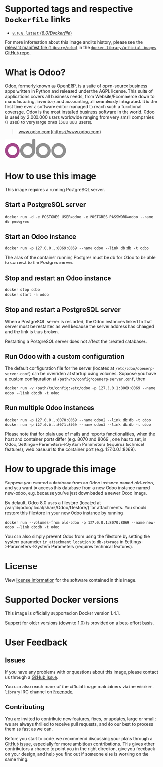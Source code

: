 # Supported tags and respective `Dockerfile` links

- [`8.0`, `8`, `latest` (*8.0/Dockerfile*)](https://github.com/odoo/docker/blob/3a6e42c7a7698196dd42dc7c4b5782ab50885f89/8.0/Dockerfile)

For more information about this image and its history, please see the [relevant
manifest file
(`library/odoo`)](https://github.com/docker-library/official-images/blob/master/library/odoo)
in the [`docker-library/official-images` GitHub
repo](https://github.com/docker-library/official-images).

# What is Odoo?

Odoo, formerly known as OpenERP, is a suite of open-source business apps
written in Python and released under the AGPL license. This suite of
applications covers all business needs, from Website/Ecommerce down to
manufacturing, inventory and accounting, all seamlessly integrated. It is the
first time ever a software editor managed to reach such a functional coverage.
Odoo is the most installed business software in the world. Odoo is used by
2.000.000 users worldwide ranging from very small companies (1 user) to very
large ones (300 000 users).

> [www.odoo.com](https://www.odoo.com)

![logo](https://raw.githubusercontent.com/docker-library/docs/master/odoo/logo.png)

# How to use this image

This image requires a running PostgreSQL server.

## Start a PostgreSQL server

	docker run -d -e POSTGRES_USER=odoo -e POSTGRES_PASSWORD=odoo --name db postgres

## Start an Odoo instance

	docker run -p 127.0.0.1:8069:8069 --name odoo --link db:db -t odoo

The alias of the container running Postgres must be db for Odoo to be able
to connect to the Postgres server.

## Stop and restart an Odoo instance

	docker stop odoo
	docker start -a odoo

## Stop and restart a PostgreSQL server
When a PostgreSQL server is restarted, the Odoo instances
linked to that server must be restarted as well because the server address has
changed and the link is thus broken.

Restarting a PostgreSQL server does not affect the created databases.

## Run Odoo with a custom configuration

The default configuration file for the server (located at `/etc/odoo/openerp-server.conf`)
can be overriden at startup using volumes. Suppose you have a custom configuration
at `/path/to/config/openerp-server.conf`, then

	docker run -v /path/to/config:/etc/odoo -p 127.0.0.1:8069:8069 --name odoo --link db:db -t odoo

## Run multiple Odoo instances

	docker run -p 127.0.0.1:8070:8069 --name odoo2 --link db:db -t odoo
	docker run -p 127.0.0.1:8071:8069 --name odoo3 --link db:db -t odoo

Please note that for plain use of mails and reports functionalities, when the
host and container ports differ (e.g. 8070 and 8069), one has to set,
in Odoo, Settings->Parameters->System Parameters (requires technical features),
web.base.url to the container port (e.g. 127.0.0.1:8069).

# How to upgrade this image
Suppose you created a database from an Odoo instance named old-odoo, and you
want to access this database from a new Odoo instance named new-odoo, e.g.
because you've just downloaded a newer Odoo image.

By default, Odoo 8.0 uses a filestore (located at /var/lib/odoo/.local/share/Odoo/filestore/)
for attachments. You should restore this filestore in your new Odoo instance by
running

	docker run --volumes-from old-odoo -p 127.0.0.1:8070:8069 --name new-odoo --link db:db -t odoo

You can also simply prevent Odoo from using the filestore by setting the system
parameter `ir_attachment.location` to `db-storage` in Settings->Parameters->System
Parameters (requires technical features).

# License

View [license information](https://raw.githubusercontent.com/odoo/odoo/8.0/LICENSE)
for the software contained in this image.

# Supported Docker versions

This image is officially supported on Docker version 1.4.1.

Support for older versions (down to 1.0) is provided on a best-effort basis.

# User Feedback

## Issues

If you have any problems with or questions about this image, please contact us
 through a [GitHub issue](https://github.com/odoo/docker/issues).

You can also reach many of the official image maintainers via the
`#docker-library` IRC channel on [Freenode](https://freenode.net).

## Contributing

You are invited to contribute new features, fixes, or updates, large or small;
we are always thrilled to receive pull requests, and do our best to process them
as fast as we can.

Before you start to code, we recommend discussing your plans
through a [GitHub issue](https://github.com/odoo/docker/issues), especially for more ambitious
contributions. This gives other contributors a chance to point you in the right
direction, give you feedback on your design, and help you find out if someone
else is working on the same thing.
